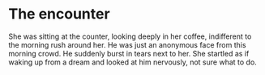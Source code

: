 # The encounter

She was sitting at the counter, looking deeply in her coffee, indifferent to the morning rush around her. He was just an anonymous face from this morning crowd.
He suddenly burst in tears next to her. She startled as if waking up from a dream and looked at him nervously, not sure what to do.

